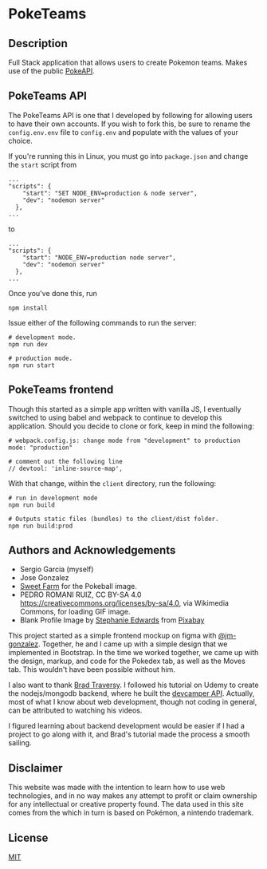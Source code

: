# PokeTeams

## Description

Full Stack application that allows users to create Pokemon teams. Makes use of the public [PokeAPI](https://pokeapi.co/).

## PokeTeams API

The PokeTeams API is one that I developed by following for allowing users to have their own accounts. If you wish to fork this, be sure to rename the `config.env.env` file to `config.env` and populate with the values of your choice.

If you're running this in Linux, you must go into `package.json` and change the `start` script from

```
...
"scripts": {
    "start": "SET NODE_ENV=production & node server",
    "dev": "nodemon server"
  },
...
```

to

```
...
"scripts": {
    "start": "NODE_ENV=production node server",
    "dev": "nodemon server"
  },
...
```

Once you've done this, run

```
npm install
```

Issue either of the following commands to run the server:

```
# development mode.
npm run dev

# production mode.
npm run start
```

## PokeTeams frontend

Though this started as a simple app written with vanilla JS, I eventually switched to using babel and webpack to continue to develop this application. Should you decide to clone or fork, keep in mind the following:

```
# webpack.config.js: change mode from "development" to production
mode: "production"

# comment out the following line
// devtool: 'inline-source-map',
```

With that change, within the `client` directory, run the following:

```
# run in development mode
npm run build

# Outputs static files (bundles) to the client/dist folder.
npm run build:prod
```

## Authors and Acknowledgements

- Sergio Garcia (myself)
- Jose Gonzalez
- [Sweet Farm](https://thenounproject.com/sweetfarm/collection/pokemon-go/) for the Pokeball image.
- PEDRO ROMANI RUIZ, CC BY-SA 4.0 <https://creativecommons.org/licenses/by-sa/4.0>, via Wikimedia Commons, for loading GIF image.
- Blank Profile Image by <a href="https://pixabay.com/users/wanderercreative-855399/?utm_source=link-attribution&amp;utm_medium=referral&amp;utm_campaign=image&amp;utm_content=973460">Stephanie Edwards</a> from <a href="https://pixabay.com/?utm_source=link-attribution&amp;utm_medium=referral&amp;utm_campaign=image&amp;utm_content=973460">Pixabay</a>

This project started as a simple frontend mockup on figma with [@jm-gonzalez](https://github.com/jm-gonzalez). Together, he and I came up with a simple design that we implemented in Bootstrap. In the time we worked together, we came up with the design, markup, and code for the Pokedex tab, as well as the Moves tab. This wouldn't have been possible without him.

I also want to thank [Brad Traversy](https://github.com/bradtraversy). I followed his tutorial on Udemy to create the nodejs/mongodb backend, where he built the [devcamper API](https://github.com/bradtraversy/devcamper-api). Actually, most of what I know about web development, though not coding in general, can be attributed to watching his videos.

I figured learning about backend development would be easier if I had a project to go along with it, and Brad's tutorial made the process a smooth sailing.

## Disclaimer

This website was made with the intention to learn how to use web technologies, and in no way makes any attempt to profit or claim ownership for any intellectual or creative property found. The data used in this site comes from the which in turn is based on Pokémon, a nintendo trademark.

## License

[MIT](https://choosealicense.com/licenses/mit/)

